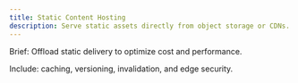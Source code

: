 ```yaml
---
title: Static Content Hosting
description: Serve static assets directly from object storage or CDNs.
---
```


Brief: Offload static delivery to optimize cost and performance.

Include: caching, versioning, invalidation, and edge security.
